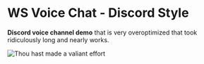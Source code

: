 # WS Voice Chat - Discord Style
**Discord voice channel demo** that is very overoptimized that took ridiculously long and nearly works.

![Thou hast made a valiant effort](https://pbs.twimg.com/media/CuF1fF7WgAAsYIz.jpg)